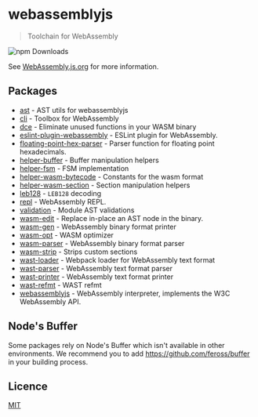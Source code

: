 # webassemblyjs

> Toolchain for WebAssembly

<img alt="npm Downloads" src="https://img.shields.io/npm/dm/@webassemblyjs/ast.svg?maxAge=43200">

See [WebAssembly.js.org](https://webassembly.js.org) for more information.

## Packages

- [ast](https://github.com/xtuc/webassemblyjs/tree/master/packages/ast) - AST utils for webassemblyjs
- [cli](https://github.com/xtuc/webassemblyjs/tree/master/packages/cli) - Toolbox for WebAssembly
- [dce](https://github.com/xtuc/webassemblyjs/tree/master/packages/dce) - Eliminate unused functions in your WASM binary
- [eslint-plugin-webassembly](https://github.com/xtuc/webassemblyjs/tree/master/packages/eslint) - ESLint plugin for WebAssembly.
- [floating-point-hex-parser](https://github.com/xtuc/webassemblyjs/tree/master/packages/floating-point-hex-parser) - Parser function for floating point hexadecimals.
- [helper-buffer](https://github.com/xtuc/webassemblyjs/tree/master/packages/helper-buffer) - Buffer manipulation helpers
- [helper-fsm](https://github.com/xtuc/webassemblyjs/tree/master/packages/helper-fsm) - FSM implementation
- [helper-wasm-bytecode](https://github.com/xtuc/webassemblyjs/tree/master/packages/helper-wasm-bytecode) - Constants for the wasm format
- [helper-wasm-section](https://github.com/xtuc/webassemblyjs/tree/master/packages/helper-wasm-section) - Section manipulation helpers
- [leb128](https://github.com/xtuc/webassemblyjs/tree/master/packages/leb128) - `LEB128` decoding
- [repl](https://github.com/xtuc/webassemblyjs/tree/master/packages/repl) - WebAssembly REPL.
- [validation](https://github.com/xtuc/webassemblyjs/tree/master/packages/validation) - Module AST validations
- [wasm-edit](https://github.com/xtuc/webassemblyjs/tree/master/packages/wasm-edit) - Replace in-place an AST node in the binary.
- [wasm-gen](https://github.com/xtuc/webassemblyjs/tree/master/packages/wasm-gen) - WebAssembly binary format printer
- [wasm-opt](https://github.com/xtuc/webassemblyjs/tree/master/packages/wasm-opt) - WASM optimizer
- [wasm-parser](https://github.com/xtuc/webassemblyjs/tree/master/packages/wasm-parser) - WebAssembly binary format parser
- [wasm-strip](https://github.com/xtuc/webassemblyjs/tree/master/packages/wasm-strip) - Strips custom sections
- [wast-loader](https://github.com/xtuc/webassemblyjs/tree/master/packages/wast-loader) - Webpack loader for WebAssembly text format
- [wast-parser](https://github.com/xtuc/webassemblyjs/tree/master/packages/wast-parser) - WebAssembly text format parser
- [wast-printer](https://github.com/xtuc/webassemblyjs/tree/master/packages/wast-printer) - WebAssembly text format printer
- [wast-refmt](https://github.com/xtuc/webassemblyjs/tree/master/packages/wast-refmt) - WAST refmt
- [webassemblyjs](https://github.com/xtuc/webassemblyjs/tree/master/packages/webassemblyjs) - WebAssembly interpreter, implements the W3C WebAssembly API.

## Node's Buffer

Some packages rely on Node's Buffer which isn't available in other environments.
We recommend you to add https://github.com/feross/buffer in your building process.

## Licence

[MIT](https://github.com/xtuc/webassemblyjs/blob/master/LICENSE)
